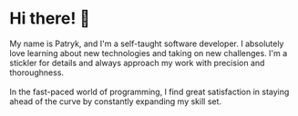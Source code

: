 <h1 align="left">Hi there! 👋</h1> 
<p>My name is Patryk, and I'm a self-taught software developer. I absolutely love learning about new technologies and taking on new challenges. I'm a stickler for details and always approach my work with precision and thoroughness.<br><br>In the fast-paced world of programming, I find great satisfaction in staying ahead of the curve by constantly expanding my skill set.</p>
